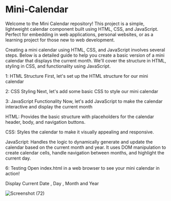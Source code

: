 # Mini-Calendar
Welcome to the Mini Calendar repository! This project is a simple, lightweight calendar component built using HTML, CSS, and JavaScript. Perfect for embedding in web applications, personal websites, or as a learning project for those new to web development.

Creating a mini calendar using HTML, CSS, and JavaScript involves several steps. Below is a detailed guide to help you create a basic version of a mini calendar that displays the current month. 
We'll cover the structure in HTML, styling in CSS, and functionality using JavaScript.

1: HTML Structure
First, let's set up the HTML structure for our mini calendar

2: CSS Styling
Next, let's add some basic CSS to style our mini calendar

3: JavaScript Functionality
Now, let's add JavaScript to make the calendar interactive and display the current month

HTML: Provides the basic structure with placeholders for the calendar header, body, and navigation buttons.

CSS: Styles the calendar to make it visually appealing and responsive.

JavaScript: Handles the logic to dynamically generate and update the calendar based on the current month and year. It uses DOM manipulation to create calendar cells, handle navigation between months, and highlight the current day.

6: Testing
Open index.html in a web browser to see your mini calendar in action!

Display Current Date , Day , Month and Year


![Screenshot (72)](https://github.com/RishitaModi/Mini-Calendar/assets/149221459/ceb654ee-df58-4864-8dd4-1bc0f89aa66e)
